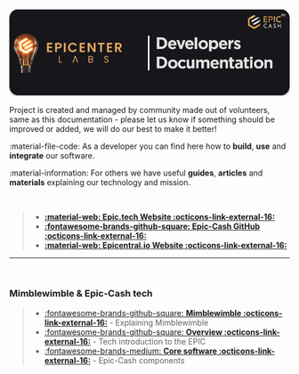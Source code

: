 #
![img](assets/documentation-header.png)

Project is created and managed by community made out of volunteers, same as this documentation - 
please let us know if something should be improved or added, we will do our best to make it better!

:material-file-code: As a developer you can find here how to **build**, **use** and **integrate** our software.

:material-information: For others we have useful **guides**, **articles** and **materials** explaining our technology and mission.


<br />

> - [**:material-web: Epic.tech Website :octicons-link-external-16:**](https://epic.tech) 
> - [**:fontawesome-brands-github-square: Epic-Cash GitHub :octicons-link-external-16:**](https://github.com/EpicCash) 
> - [**:material-web: Epicentral.io Website :octicons-link-external-16:**](https://epicentral.io/) 

<hr />
<br />

### Mimblewimble & Epic-Cash tech
> - [:fontawesome-brands-github-square: **Mimblewimble :octicons-link-external-16:**](https://github.com/EpicCash/epic/blob/master/doc/epic4bitcoiners.md) - Explaining Mimblewimble
> - [:fontawesome-brands-github-square: **Overview :octicons-link-external-16:**](https://github.com/EpicCash/epic/blob/master/doc/intro.md) - Tech introduction to the EPIC
> - [:fontawesome-brands-medium: **Core software :octicons-link-external-16:**](https://blacktyg3r.medium.com/epic-cash-core-software-components-22639641448e) - Epic-Cash components
